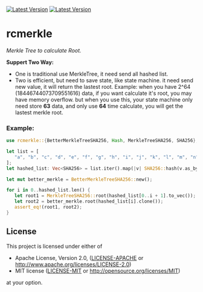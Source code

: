[![Latest Version](https://img.shields.io/badge/crates.io-v0.1.1-green.svg)](https://crates.io/crates/rcmerkle)
[![Latest Version](https://img.shields.io/badge/docs.rs-v0.1.1-blue.svg)](https://docs.rs/crate/rcmerkle)

# rcmerkle
*Merkle Tree to calculate Root.*

**Suppert Two Way:**

- One is traditional use MerkleTree, it need send all hashed list.
- Two is efficient, but need to save state, like state machine. it need send new value, it will return the lastest root. Example: when you have 2^64 (18446744073709551616) data, if you want calculate it's root, you may have memory overflow. but when you use this, your state machine only need store **63** data, and only use **64** time calculate, you will get the lastest merkle root.

### Example:
```rust
use rcmerkle::{BetterMerkleTreeSHA256, Hash, MerkleTreeSHA256, SHA256};

let list = [
   "a", "b", "c", "d", "e", "f", "g", "h", "i", "j", "k", "l", "m", "n",
];
let hashed_list: Vec<SHA256> = list.iter().map(|v| SHA256::hash(v.as_bytes())).collect();

let mut better_merkle = BetterMerkleTreeSHA256::new();

for i in 0..hashed_list.len() {
   let root1 = MerkleTreeSHA256::root(hashed_list[0..i + 1].to_vec());
   let root2 = better_merkle.root(hashed_list[i].clone());
   assert_eq!(root1, root2);
}
```

## License

This project is licensed under either of

 * Apache License, Version 2.0, ([LICENSE-APACHE](LICENSE-APACHE) or
   http://www.apache.org/licenses/LICENSE-2.0)
 * MIT license ([LICENSE-MIT](LICENSE-MIT) or
   http://opensource.org/licenses/MIT)

at your option.

